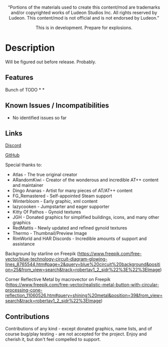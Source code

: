 <p align="center">
	“Portions of the materials used to create this content/mod are trademarks and/or copyrighted works of Ludeon Studios Inc. All rights reserved by Ludeon. This content/mod is not official and is not endorsed by Ludeon.”
</p>
<p align="center">
	This is in development. Prepare for explosions.
</p>

# Description
Will be figured out before release. Probably.

## Features
Bunch of TODO
*
*

## Known Issues / Incompatibilities
* No identified issues so far

## Links
[Discord](https://discord.gg/udNCpbkABT)

[GitHub](https://github.com/RWDevathon/Synstructs-Core)

Special thanks to:
* Atlas - The true original creator
* ARandomKiwi - Creator of the wonderous and incredible AT++ content and maintainer
* Dingo Ananas - Artist for many pieces of AT/AT++ content
* FG_Remastered - Self-appointed Steam support
* Winterbloom - Early graphic, xml content
* lazycooken - Jumpstarter and eager supporter
* Kitty Of Pathos - Gynoid textures
* JGH - Donated graphics for simplified buildings, icons, and many other graphics
* RedMattis - Newly updated and refined gynoid textures
* Thermo - Thumbnail/Preview Image
* RimWorld and HAR Discords - Incredible amounts of support and assistance

Background by starline on Freepik
(https://www.freepik.com/free-vector/blue-technology-circuit-diagram-glowing-lines_8765544.htm#page=2&query=blue%20circuit%20background&position=25&from_view=search&track=robertav1_2_sidr%22%3E%22%3EImage)

Corner Reflective Metal by macrovector on Freepik
(https://www.freepik.com/free-vector/realistic-metal-button-with-circular-processing-cone-reflection_11060526.htm#query=shining%20metal&position=39&from_view=search&track=robertav1_2_sidr%22%3EImage)

## Contributions

Contributions of any kind - except donated graphics, name lists, and of course bug/play testing - are not accepted for the project. Enjoy and cherish it, but don't feel compelled to support.